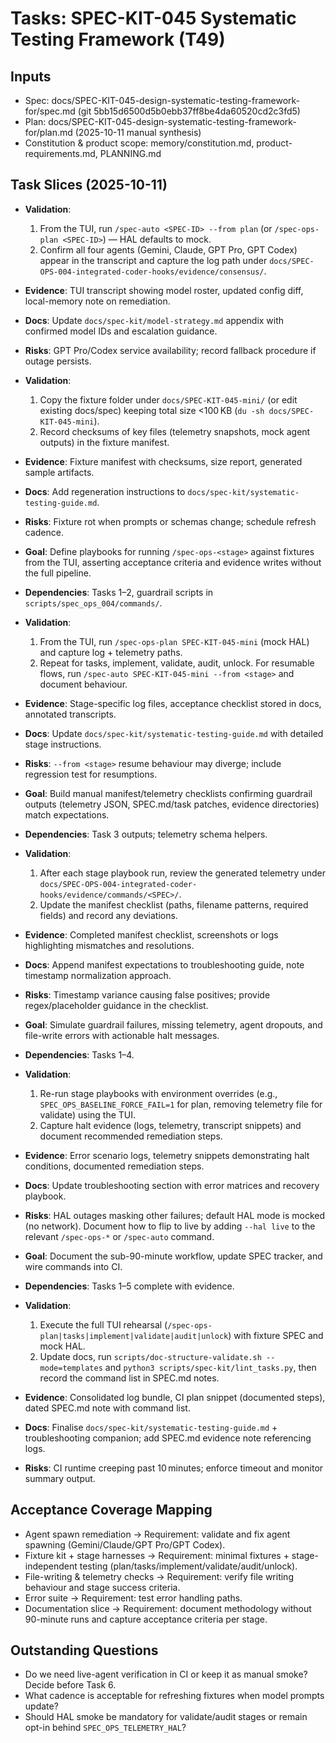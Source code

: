 # Tasks: SPEC-KIT-045 Systematic Testing Framework (T49)
## Inputs
- Spec: docs/SPEC-KIT-045-design-systematic-testing-framework-for/spec.md (git 5bb15d6500d5b0ebb37ff8be4da60520cd2c3fd5)
- Plan: docs/SPEC-KIT-045-design-systematic-testing-framework-for/plan.md (2025-10-11 manual synthesis)
- Constitution & product scope: memory/constitution.md, product-requirements.md, PLANNING.md

## Task Slices (2025-10-11)

- **Validation**:
  1. From the TUI, run `/spec-auto <SPEC-ID> --from plan` (or `/spec-ops-plan <SPEC-ID>`) — HAL defaults to mock.
  2. Confirm all four agents (Gemini, Claude, GPT Pro, GPT Codex) appear in the transcript and capture the log path under `docs/SPEC-OPS-004-integrated-coder-hooks/evidence/consensus/`.
- **Evidence**: TUI transcript showing model roster, updated config diff, local-memory note on remediation.
- **Docs**: Update `docs/spec-kit/model-strategy.md` appendix with confirmed model IDs and escalation guidance.
- **Risks**: GPT Pro/Codex service availability; record fallback procedure if outage persists.

- **Validation**:
  1. Copy the fixture folder under `docs/SPEC-KIT-045-mini/` (or edit existing docs/spec) keeping total size <100 KB (`du -sh docs/SPEC-KIT-045-mini`).
  2. Record checksums of key files (telemetry snapshots, mock agent outputs) in the fixture manifest.
- **Evidence**: Fixture manifest with checksums, size report, generated sample artifacts.
- **Docs**: Add regeneration instructions to `docs/spec-kit/systematic-testing-guide.md`.
- **Risks**: Fixture rot when prompts or schemas change; schedule refresh cadence.

- **Goal**: Define playbooks for running `/spec-ops-<stage>` against fixtures from the TUI, asserting acceptance criteria and evidence writes without the full pipeline.
- **Dependencies**: Tasks 1–2, guardrail scripts in `scripts/spec_ops_004/commands/`.
- **Validation**:
  1. From the TUI, run `/spec-ops-plan SPEC-KIT-045-mini` (mock HAL) and capture log + telemetry paths.
  2. Repeat for tasks, implement, validate, audit, unlock. For resumable flows, run `/spec-auto SPEC-KIT-045-mini --from <stage>` and document behaviour.
- **Evidence**: Stage-specific log files, acceptance checklist stored in docs, annotated transcripts.
- **Docs**: Update `docs/spec-kit/systematic-testing-guide.md` with detailed stage instructions.
- **Risks**: `--from <stage>` resume behaviour may diverge; include regression test for resumptions.

- **Goal**: Build manual manifest/telemetry checklists confirming guardrail outputs (telemetry JSON, SPEC.md/task patches, evidence directories) match expectations.
- **Dependencies**: Task 3 outputs; telemetry schema helpers.
- **Validation**:
  1. After each stage playbook run, review the generated telemetry under `docs/SPEC-OPS-004-integrated-coder-hooks/evidence/commands/<SPEC>/`.
  2. Update the manifest checklist (paths, filename patterns, required fields) and record any deviations.
- **Evidence**: Completed manifest checklist, screenshots or logs highlighting mismatches and resolutions.
- **Docs**: Append manifest expectations to troubleshooting guide, note timestamp normalization approach.
- **Risks**: Timestamp variance causing false positives; provide regex/placeholder guidance in the checklist.

- **Goal**: Simulate guardrail failures, missing telemetry, agent dropouts, and file-write errors with actionable halt messages.
- **Dependencies**: Tasks 1–4.
- **Validation**:
  1. Re-run stage playbooks with environment overrides (e.g., `SPEC_OPS_BASELINE_FORCE_FAIL=1` for plan, removing telemetry file for validate) using the TUI.
  2. Capture halt evidence (logs, telemetry, transcript snippets) and document recommended remediation steps.
- **Evidence**: Error scenario logs, telemetry snippets demonstrating halt conditions, documented remediation steps.
- **Docs**: Update troubleshooting section with error matrices and recovery playbook.
- **Risks**: HAL outages masking other failures; default HAL mode is mocked (no network). Document how to flip to live by adding `--hal live` to the relevant `/spec-ops-*` or `/spec-auto` command.

- **Goal**: Document the sub-90-minute workflow, update SPEC tracker, and wire commands into CI.
- **Dependencies**: Tasks 1–5 complete with evidence.
- **Validation**:
  1. Execute the full TUI rehearsal (`/spec-ops-plan|tasks|implement|validate|audit|unlock`) with fixture SPEC and mock HAL.
  2. Update docs, run `scripts/doc-structure-validate.sh --mode=templates` and `python3 scripts/spec-kit/lint_tasks.py`, then record the command list in SPEC.md notes.
- **Evidence**: Consolidated log bundle, CI plan snippet (documented steps), dated SPEC.md note with command list.
- **Docs**: Finalise `docs/spec-kit/systematic-testing-guide.md` + troubleshooting companion; add SPEC.md evidence note referencing logs.
- **Risks**: CI runtime creeping past 10 minutes; enforce timeout and monitor summary output.

## Acceptance Coverage Mapping
- Agent spawn remediation → Requirement: validate and fix agent spawning (Gemini/Claude/GPT Pro/GPT Codex).
- Fixture kit + stage harnesses → Requirement: minimal fixtures + stage-independent testing (plan/tasks/implement/validate/audit/unlock).
- File-writing & telemetry checks → Requirement: verify file writing behaviour and stage success criteria.
- Error suite → Requirement: test error handling paths.
- Documentation slice → Requirement: document methodology without 90-minute runs and capture acceptance criteria per stage.

## Outstanding Questions
- Do we need live-agent verification in CI or keep it as manual smoke? Decide before Task 6.
- What cadence is acceptable for refreshing fixtures when model prompts update?
- Should HAL smoke be mandatory for validate/audit stages or remain opt-in behind `SPEC_OPS_TELEMETRY_HAL`?
